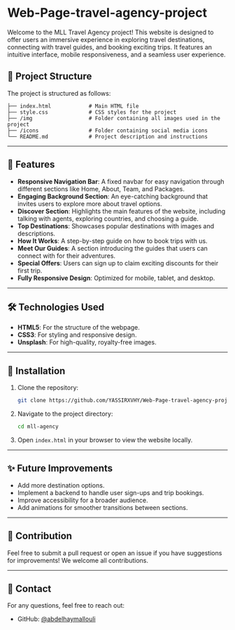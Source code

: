 # Web-Page-travel-agency-project



Welcome to the MLL Travel Agency project! This website is designed to offer users an immersive experience in exploring travel destinations, connecting with travel guides, and booking exciting trips. It features an intuitive interface, mobile responsiveness, and a seamless user experience.


## 📂 Project Structure

The project is structured as follows:

```
├── index.html            # Main HTML file
├── style.css             # CSS styles for the project
├── /img                  # Folder containing all images used in the project
├── /icons                # Folder containing social media icons
└── README.md             # Project description and instructions
```

---

## 🌟 Features

- **Responsive Navigation Bar**: A fixed navbar for easy navigation through different sections like Home, About, Team, and Packages.
- **Engaging Background Section**: An eye-catching background that invites users to explore more about travel options.
- **Discover Section**: Highlights the main features of the website, including talking with agents, exploring countries, and choosing a guide.
- **Top Destinations**: Showcases popular destinations with images and descriptions.
- **How It Works**: A step-by-step guide on how to book trips with us.
- **Meet Our Guides**: A section introducing the guides that users can connect with for their adventures.
- **Special Offers**: Users can sign up to claim exciting discounts for their first trip.
- **Fully Responsive Design**: Optimized for mobile, tablet, and desktop.

---



## 🛠️ Technologies Used

- **HTML5**: For the structure of the webpage.
- **CSS3**: For styling and responsive design.
- **Unsplash**: For high-quality, royalty-free images.

---

## 🧩 Installation

1. Clone the repository:

   ```bash
   git clone https://github.com/YASSIRXVHY/Web-Page-travel-agency-project
   ```

2. Navigate to the project directory:

   ```bash
   cd mll-agency
   ```

3. Open `index.html` in your browser to view the website locally.

---

## ✨ Future Improvements

- Add more destination options.
- Implement a backend to handle user sign-ups and trip bookings.
- Improve accessibility for a broader audience.
- Add animations for smoother transitions between sections.

---

## 🙌 Contribution

Feel free to submit a pull request or open an issue if you have suggestions for improvements! We welcome all contributions.

---


## 📧 Contact

For any questions, feel free to reach out:

- GitHub: [@abdelhaymallouli](https://github.com/abdelhaymallouli)
```

